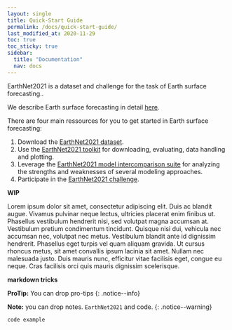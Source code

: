 ```yaml
---
layout: single
title: Quick-Start Guide
permalink: /docs/quick-start-guide/
last_modified_at: 2020-11-29
toc: true
toc_sticky: true
sidebar:
  title: "Documentation"
  nav: docs
---
```


EarthNet2021 is a dataset and challenge for the task of Earth surface forecasting..

We describe Earth surface forecasting in detail [here](/docs/ch-task/).

There are four main ressources for you to get started in Earth surface forecasting:
  1. Download the [EarthNet2021 dataset](/docs/ds-download/).
  2. Use the [EarthNet2021 toolkit](/docs/tk-overview/) for downloading, evaluating, data handling and plotting.
  3. Leverage the [EarthNet2021 model intercomparison suite](/docs/mis-installation/) for analyzing the strengths and weaknesses of several modeling approaches.
  4. Participate in the [EarthNet2021 challenge](/docs/ch-rules/).






**WIP**

Lorem ipsum dolor sit amet, consectetur adipiscing elit. Duis ac blandit augue. Vivamus pulvinar neque lectus, ultricies placerat enim finibus ut. Phasellus vestibulum hendrerit nisi, sed volutpat magna accumsan at. Vestibulum pretium condimentum tincidunt. Quisque nisi dui, vehicula nec accumsan nec, volutpat nec metus. Vestibulum blandit ante id dignissim hendrerit. Phasellus eget turpis vel quam aliquam gravida. Ut cursus rhoncus metus, sit amet convallis ipsum lacinia sit amet. Nullam nec malesuada justo. Duis mauris nunc, efficitur vitae facilisis eget, congue eu neque. Cras facilisis orci quis mauris dignissim scelerisque.

**markdown tricks**

[^structure]: See [**Structure** page]({{ "/docs/structure/" | relative_url }}) to link to subsections of the guide on text.

**ProTip:** You can drop pro-tips
{: .notice--info}

**Note:** you can drop notes.  `EarthNet2021` and code.
{: .notice--warning}

```
code example
```
